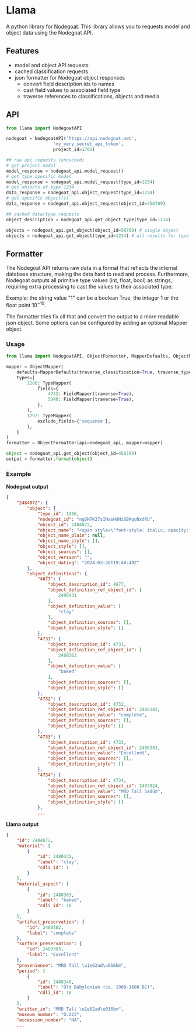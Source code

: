# Llama

A python library for [Nodegoat](https://nodegoat.net). This library allows you to requests model and object data using the Nodegoat API.

## Features

- model and object API requests
- cached classification requests
- json formatter for Nodegoat object responses
    - convert field description ids to names
    - cast field values to associated field type
    - traverse references to classifications, objects and media

## API

```python
from llama import NodegoatAPI

nodegoat = NodegoatAPI('https://api.nodegoat.net', 
                  'my_very_secret_api_token',
                  project_id=1701)

## raw api requests (uncached)
# get project model
model_response = nodegoat_api.model_request()
# get type specific model
model_response = nodegoat_api.model_request(type_id=1234)
# get objects of type 1234
data_response = nodegoat_api.object_request(type_id=1234)
# get specific object(s)
data_response = nodegoat_api.object_request(object_id=456789)

## cached data/type requests
object_description = nodegoat_api.get_object_type(type_id=1234)

objects = nodegoat_api.get_object(object_id=56789) # single object
objects = nodegoat_api.get_object(type_id=1234) # all results for type 1234
```

## Formatter

The Nodegoat API returns raw data in a format that reflects the internal database structure, making the data hard to read and process. Furthermore, Nodegoat outputs all primitive type values (int, float, bool) as strings, requiring extra processing to cast the values to their associated type.

Example: the string value "1" can be a boolean True, the integer 1 or the float point $`10^{-10}`$.

The formatter tries fix all that and convert the output to a more readable json object. Some options can be configured by adding an optional Mapper object.

### Usage

```python
from llama import NodegoatAPI, ObjectFormatter, MapperDefaults, ObjectMapper, FieldMapper, TypeMapper

mapper = ObjectMapper(
    defaults=MapperDefaults(traverse_classification=True, traverse_type=False),
    types={
        1286: TypeMapper(
            fields={
                4732: FieldMapper(traverse=True),
                5040: FieldMapper(traverse=True),
            },
        ),
        1292: TypeMapper(
            exclude_fields={'sequence'},
        ),
    }
)
formatter = ObjectFormatter(api=nodegoat_api, mapper=mapper)

object = nodegoat_api.get_object(object_id=456789)
output = formatter.format(object)
```

### Example

**Nodegoat output**

```json
{
    "2484072": {
        "object": {
            "type_id": 1286,
            "nodegoat_id": "ngGN7K27sINasHdHzGBKquNxdRU",
            "object_id": 2484072,
            "object_name": "<span style=\"font-style: italic; opacity: 0.8;\">No Name<\/span>",
            "object_name_plain": null,
            "object_name_style": [],
            "object_style": [],
            "object_sources": [],
            "object_version": "",
            "object_dating": "2024-03-26T19:48:49Z"
        },
        "object_definitions": {
            "4677": {
                "object_description_id": 4677,
                "object_definition_ref_object_id": [
                    2480431
                ],
                "object_definition_value": [
                    "clay"
                ],
                "object_definition_sources": [],
                "object_definition_style": []
            },
            "4731": {
                "object_description_id": 4731,
                "object_definition_ref_object_id": [
                    2480363
                ],
                "object_definition_value": [
                    "baked"
                ],
                "object_definition_sources": [],
                "object_definition_style": []
            },
            "4732": {
                "object_description_id": 4732,
                "object_definition_ref_object_id": 2480382,
                "object_definition_value": "complete",
                "object_definition_sources": [],
                "object_definition_style": []
            },
            "4733": {
                "object_description_id": 4733,
                "object_definition_ref_object_id": 2480383,
                "object_definition_value": "Excellent",
                "object_definition_sources": [],
                "object_definition_style": []
            },
            "4734": {
                "object_description_id": 4734,
                "object_definition_ref_object_id": 2483824,
                "object_definition_value": "MRD Tall Ṣadūm",
                "object_definition_sources": [],
                "object_definition_style": []
            },
            ...
```

**Llama output**

```json
{
    "id": 2484072,
    "material": [
        {
            "id": 2480431,
            "label": "clay",
            "cdli_id": 1
        }
    ],
    "material_aspect": [
        {
            "id": 2480363,
            "label": "baked",
            "cdli_id": 10
        }
    ],
    "artifact_preservation": {
        "id": 2480382,
        "label": "complete"
    },
    "surface_preservation": {
        "id": 2480383,
        "label": "Excellent"
    },
    "provenience": "MRD Tall \u1e62ad\u016bm",
    "period": [
        {
            "id": 2480348,
            "label": "Old Babylonian (ca. 1900-1600 BC)",
            "cdli_id": 18
        }
    ],
    "written_in": "MRD Tall \u1e62ad\u016bm",
    "museum_number": "O.223",
    "accession_number": "NA",
    ...
```